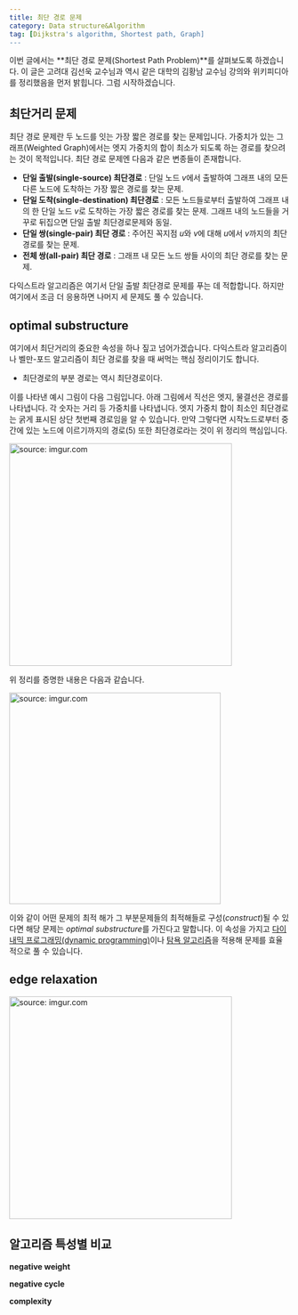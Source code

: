 ```yaml
---
title: 최단 경로 문제
category: Data structure&Algorithm
tag: [Dijkstra's algorithm, Shortest path, Graph]
---
```


이번 글에서는 **최단 경로 문제(Shortest Path Problem)**를 살펴보도록 하겠습니다. 이 글은 고려대 김선욱 교수님과 역시 같은 대학의 김황남 교수님 강의와 위키피디아를 정리했음을 먼저 밝힙니다. 그럼 시작하겠습니다.





## 최단거리 문제

최단 경로 문제란 두 노드를 잇는 가장 짧은 경로를 찾는 문제입니다. 가중치가 있는 그래프(Weighted Graph)에서는 엣지 가중치의 합이 최소가 되도록 하는 경로를 찾으려는 것이 목적입니다. 최단 경로 문제엔 다음과 같은 변종들이 존재합니다.

- **단일 출발(single-source) 최단경로** : 단일 노드 $v$에서 출발하여 그래프 내의 모든 다른 노드에 도착하는 가장 짧은 경로를 찾는 문제.
- **단일 도착(single-destination) 최단경로** : 모든 노드들로부터 출발하여 그래프 내의 한 단일 노드 $v$로 도착하는 가장 짧은 경로를 찾는 문제. 그래프 내의 노드들을 거꾸로 뒤집으면 단일 출발 최단경로문제와 동일.
- **단일 쌍(single-pair) 최단 경로** : 주어진 꼭지점 $u$와 $v$에 대해 $u$에서 $v$까지의 최단 경로를 찾는 문제.
- **전체 쌍(all-pair) 최단 경로** : 그래프 내 모든 노드 쌍들 사이의 최단 경로를 찾는 문제.

다익스트라 알고리즘은 여기서 단일 출발 최단경로 문제를 푸는 데 적합합니다. 하지만 여기에서 조금 더 응용하면 나머지 세 문제도 풀 수 있습니다. 





## optimal substructure

여기에서 최단거리의 중요한 속성을 하나 짚고 넘어가겠습니다. 다익스트라 알고리즘이나 벨만-포드 알고리즘이 최단 경로를 찾을 때 써먹는 핵심 정리이기도 합니다.

- 최단경로의 부분 경로는 역시 최단경로이다.

이를 나타낸 예시 그림이 다음 그림입니다. 아래 그림에서 직선은 엣지, 물결선은 경로를 나타냅니다. 각 숫자는 거리 등 가중치를 나타냅니다. 엣지 가중치 합이 최소인 최단경로는 굵게 표시된 상단 첫번째 경로임을 알 수 있습니다. 만약 그렇다면 시작노드로부터 중간에 있는 노드에 이르기까지의 경로(5) 또한 최단경로라는 것이 위 정리의 핵심입니다.



<a href="https://imgur.com/4s5a0iz"><img src="https://i.imgur.com/4s5a0iz.png" width="400px" title="source: imgur.com" /></a>

위 정리를 증명한 내용은 다음과 같습니다.



<a href="https://imgur.com/Ldpb0WM"><img src="https://i.imgur.com/Ldpb0WM.png" width="380px" title="source: imgur.com" /></a>



이와 같이 어떤 문제의 최적 해가 그 부분문제들의 최적해들로 구성(*construct*)될 수 있다면 해당 문제는 *optimal substructure*를 가진다고 말합니다. 이 속성을 가지고 [다이내믹 프로그래밍(dynamic programming)](https://ratsgo.github.io/data%20structure&algorithm/2017/11/15/dynamic/)이나 [탐욕 알고리즘](https://ratsgo.github.io/data%20structure&algorithm/2017/11/22/greedy/)을 적용해 문제를 효율적으로 풀 수 있습니다. 





## edge relaxation

<a href="https://imgur.com/nqdnANR"><img src="https://i.imgur.com/nqdnANR.png" width="400px" title="source: imgur.com" /></a>







## 알고리즘 특성별 비교



**negative weight**

**negative cycle**

**complexity**





